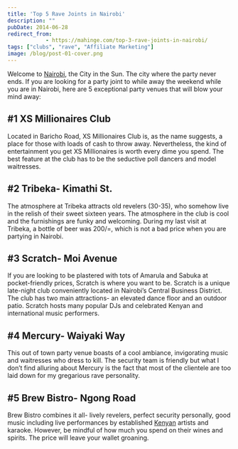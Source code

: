 ```yaml
---
title: 'Top 5 Rave Joints in Nairobi'
description: ""
pubDate: 2014-06-28
redirect_from:
            - https://mahinge.com/top-3-rave-joints-in-nairobi/
tags: ["clubs", "rave", "Affiliate Marketing"]
image: /blog/post-01-cover.png
---
```

Welcome to [Nairobi](https://mahinge.com/wp-content/uploads/2015/06/kenyaforexfirm2.com), the City in the Sun. The city where the party never ends. If you are looking for a party joint to while away the weekend while you are in Nairobi, here are 5 exceptional party venues that will blow your mind away:

## **#1 XS Millionaires Club**

Located in Baricho Road, XS Millionaires Club is, as the name suggests, a place for those with loads of cash to throw away. Nevertheless, the kind of entertainment you get XS Millionaires is worth every dime you spend. The best feature at the club has to be the seductive poll dancers and model waitresses.

## **#2 Tribeka- Kimathi St.**

The atmosphere at Tribeka attracts old revelers (30-35), who somehow live in the relish of their sweet sixteen years. The atmosphere in the club is cool and the furnishings are funky and welcoming. During my last visit at Tribeka, a bottle of beer was 200/=, which is not a bad price when you are partying in Nairobi.

## **#3 Scratch- Moi Avenue**

If you are looking to be plastered with tots of Amarula and Sabuka at pocket-friendly prices, Scratch is where you want to be. Scratch is a unique late-night club conveniently located in Nairobi’s Central Business District. The club has two main attractions- an elevated dance floor and an outdoor patio. Scratch hosts many popular DJs and celebrated Kenyan and international music performers.

## **#4 Mercury- Waiyaki Way**

This out of town party venue boasts of a cool ambiance, invigorating music and waitresses who dress to kill. The security team is friendly but what I don’t find alluring about Mercury is the fact that most of the clientele are too laid down for my gregarious rave personality.

## **#5 Brew Bistro- Ngong Road**

Brew Bistro combines it all- lively revelers, perfect security personally, good music including live performances by established [Kenyan](https://mahinge.com/wp-content/uploads/2015/06/kenyaforexfirm2.com) artists and karaoke. However, be mindful of how much you spend on their wines and spirits. The price will leave your wallet groaning.
